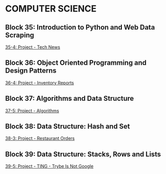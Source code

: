 # COMPUTER SCIENCE


## Block 35: Introduction to Python and Web Data Scraping
[35-4: Project - Tech News
](https://github.com/MariaAliceGuimaraes/TrybeProjects/tree/main/04_COMPUTER%20SCIENCE/35_4_sd-06-tech-news)
## Block 36: Object Oriented Programming and Design Patterns
[36-4: Project - Inventory Reports
](https://github.com/MariaAliceGuimaraes/TrybeProjects/tree/main/04_COMPUTER%20SCIENCE/36_4_sd-06-inventory-report)
## Block 37: Algorithms and Data Structure
[37-5: Project - Algorithms
](https://github.com/MariaAliceGuimaraes/TrybeProjects/tree/main/04_COMPUTER%20SCIENCE/37_5_sd-06-project-algorithms)
## Block 38: Data Structure: Hash and Set
[38-3: Project - Restaurant Orders
](https://github.com/MariaAliceGuimaraes/TrybeProjects/tree/main/04_COMPUTER%20SCIENCE/38_3_sd-06-restaurant-orders)
## Block 39: Data Structure: Stacks, Rows and Lists
[39-5: Project - TING - Trybe Is Not Google](https://github.com/MariaAliceGuimaraes/TrybeProjects/tree/main/04_COMPUTER%20SCIENCE/39_5_sd-06-project-ting)
